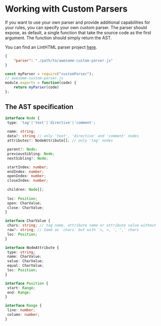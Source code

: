 # Working with Custom Parsers

If you want to use your own parser and provide additional capabilities for your rules, you can specify your own custom parser.
The parser should expose, as default, a single function that take the source code as the first argument. <!-- , and an optional configuration object as the second argument (provided as parserOptions in a config file). -->
The function should simply return the AST.

You can find an LintHTML parser project [here](https://github.com/linthtml/linthtml-pug).

```json
{
    "parser": "./path/to/awesome-custom-parser.js"
}
```

```js
const myParser = require("customParser");
// awesome-custom-parser.js
module.exports = function(code) {
    return myParser(code)
};
```

## The AST specification

```ts
interface Node {
 type: 'tag'|'text'|'directive'|'comment';
 
 name: string;
 data?: string // only 'text', 'directive' and 'comment' nodes
 attributes?: NodeAttribute[]; // only 'tag' nodes

 parent?: Node;
 previousSibling: Node;
 nextSibling?: Node;

 startIndex: number; 
 endIndex: number; 
 openIndex: number;
 closeIndex: number;
 
 children: Node[];
 
 loc: Position;
 open: CharValue;
 close: CharValue; 
}

interface CharValue {
 chars: string; // tag name, attribute name or attribute value without `<, >, ', ", \s, \t` chars
 raw?: string; // Same as `chars` but with `<, >, ', ",` chars
 loc: Position;
}

interface NodeAttribute {
 type: string;
 name: CharValue;
 value: CharValue;
 equal: CharValue;
 loc: Position;
}

interface Position {
 start: Range;
 end: Range;
}

interface Range {
 line: number;
 column: number;
}
```
